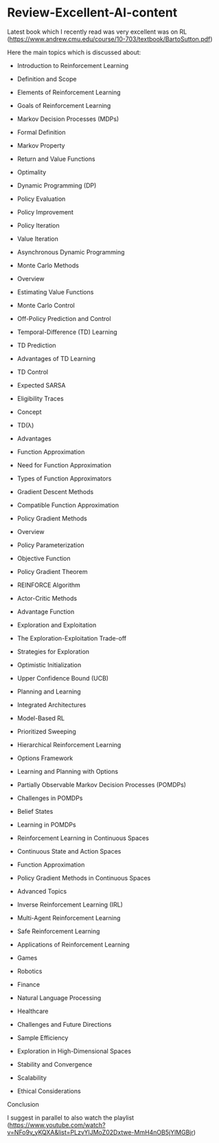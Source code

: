 # Review-Excellent-AI-content

Latest book which I recently read was very excellent was on RL (https://www.andrew.cmu.edu/course/10-703/textbook/BartoSutton.pdf)

Here the main topics which is discussed about:
- Introduction to Reinforcement Learning
 - Definition and Scope
 - Elements of Reinforcement Learning
 - Goals of Reinforcement Learning

- Markov Decision Processes (MDPs)
 - Formal Definition
 - Markov Property
 - Return and Value Functions
 - Optimality

- Dynamic Programming (DP)
 - Policy Evaluation
 - Policy Improvement
 - Policy Iteration
 - Value Iteration
 - Asynchronous Dynamic Programming

- Monte Carlo Methods
 - Overview
 - Estimating Value Functions
 - Monte Carlo Control
 - Off-Policy Prediction and Control

- Temporal-Difference (TD) Learning
 - TD Prediction
 - Advantages of TD Learning
 - TD Control
 - Expected SARSA


- Eligibility Traces
 - Concept
 - TD(λ)
 - Advantages

- Function Approximation
 - Need for Function Approximation
 - Types of Function Approximators
 - Gradient Descent Methods
 - Compatible Function Approximation

- Policy Gradient Methods

 - Overview
 - Policy Parameterization
 - Objective Function
 - Policy Gradient Theorem
 - REINFORCE Algorithm
 - Actor-Critic Methods
 - Advantage Function


- Exploration and Exploitation
 - The Exploration-Exploitation Trade-off
 - Strategies for Exploration
 - Optimistic Initialization
 - Upper Confidence Bound (UCB)

- Planning and Learning
 - Integrated Architectures
 - Model-Based RL
 - Prioritized Sweeping

- Hierarchical Reinforcement Learning
 - Options Framework
 - Learning and Planning with Options

- Partially Observable Markov Decision Processes (POMDPs)
 - Challenges in POMDPs
 - Belief States
 - Learning in POMDPs

- Reinforcement Learning in Continuous Spaces
 - Continuous State and Action Spaces
 - Function Approximation
 - Policy Gradient Methods in Continuous Spaces

- Advanced Topics
 - Inverse Reinforcement Learning (IRL)
 - Multi-Agent Reinforcement Learning
 - Safe Reinforcement Learning

- Applications of Reinforcement Learning
 - Games
 - Robotics
 - Finance
 - Natural Language Processing
 - Healthcare

- Challenges and Future Directions
 - Sample Efficiency
 - Exploration in High-Dimensional Spaces
 - Stability and Convergence
 - Scalability
 - Ethical Considerations

Conclusion

I suggest in parallel to also watch the playlist (https://www.youtube.com/watch?v=NFo9v_yKQXA&list=PLzvYlJMoZ02Dxtwe-MmH4nOB5jYlMGBjr)

